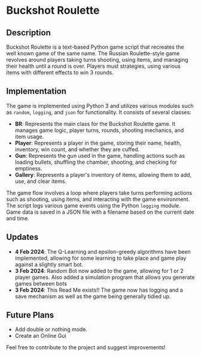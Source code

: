 # Buckshot Roulette

## Description
Buckshot Roulette is a text-based Python game script that recreates the well known game of the same name. The Russian Roulette-style game revolves around players taking turns shooting, using items, and managing their health until a round is over. Players must strategies, using various items with different effects to win 3 rounds.

## Implementation
The game is implemented using Python 3 and utilizes various modules such as `random`, `logging`, and `json` for functionality. It consists of several classes:

- **BR**: Represents the main class for the Buckshot Roulette game. It manages game logic, player turns, rounds, shooting mechanics, and item usage.
- **Player**: Represents a player in the game, storing their name, health, inventory, win count, and whether they are cuffed.
- **Gun**: Represents the gun used in the game, handling actions such as loading bullets, shuffling the chamber, shooting, and checking for emptiness.
- **Gallery**: Represents a player's inventory of items, allowing them to add, use, and clear items.

The game flow involves a loop where players take turns performing actions such as shooting, using items, and interacting with the game environment. The script logs various game events using the Python `logging` module. Game data is saved in a JSON file with a filename based on the current date and time.

## Updates
- **4 Feb 2024**: The Q-Learning and epsilon-greedy algorithms have been implemented, allowing for some learning to take place and game play against a slightly smart bot.
- **3 Feb 2024**: Random Bot now added to the game, allowing for 1 or 2 player games. Also added a simulation program that allows you generate games between bots
- **3 Feb 2024**: This Read Me exists!! The game now has logging and a save mechanism as well as the game being generally tidied up.

## Future Plans
- Add double or nothing mode.
- Create an Online Gui

Feel free to contribute to the project and suggest improvements!